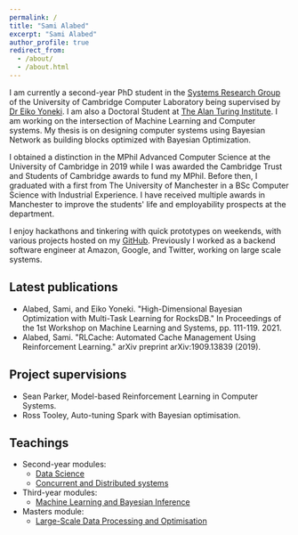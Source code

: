 ```yaml
---
permalink: /
title: "Sami Alabed"
excerpt: "Sami Alabed"
author_profile: true
redirect_from: 
  - /about/
  - /about.html
---
```


I am currently a second-year PhD student in the [Systems Research Group](https://www.cl.cam.ac.uk/research/srg/netos/) of the University of Cambridge Computer Laboratory being supervised by [Dr Eiko Yoneki](https://www.cl.cam.ac.uk/~ey204/). I am also a Doctoral Student at [The Alan Turing Institute](https://www.turing.ac.uk/). I am working on the intersection of Machine Learning and Computer systems. My thesis is on designing computer systems using Bayesian Network as building blocks optimized with Bayesian Optimization.

I obtained a distinction in the MPhil Advanced Computer Science at the University of Cambridge in 2019 while I was awarded the Cambridge Trust and Students of Cambridge awards to fund my MPhil. Before then, I graduated with a first from The University of Manchester in a BSc Computer Science with Industrial Experience. I have received multiple awards in Manchester to improve the students' life and employability prospects at the department.

I enjoy hackathons and tinkering with quick prototypes on weekends, with various projects hosted on my [GitHub](https://github.com/samialabed?tab=repositories). Previously I worked as a backend software engineer at Amazon, Google, and Twitter, working on large scale systems.

Latest publications
-------

* Alabed, Sami, and Eiko Yoneki. "High-Dimensional Bayesian Optimization with Multi-Task Learning for RocksDB." In Proceedings of the 1st Workshop on Machine Learning and Systems, pp. 111-119. 2021.
* Alabed, Sami. "RLCache: Automated Cache Management Using Reinforcement Learning." arXiv preprint arXiv:1909.13839 (2019).

Project supervisions
-------

* Sean Parker, Model-based Reinforcement Learning in Computer Systems.
* Ross Tooley, Auto-tuning Spark with Bayesian optimisation.

Teachings
-------

* Second-year modules:
  * [Data Science](https://www.cl.cam.ac.uk/teaching/2021/DataSci/)
  * [Concurrent and Distributed systems](https://www.cl.cam.ac.uk/teaching/2021/ConcDisSys/)
* Third-year modules:
  * [Machine Learning and Bayesian Inference](https://www.cl.cam.ac.uk/teaching/2021/MLBayInfer/)
* Masters module:
  * [Large-Scale Data Processing and Optimisation](https://www.cl.cam.ac.uk/~ey204/teaching/ACS/R244_2020_2021/)
